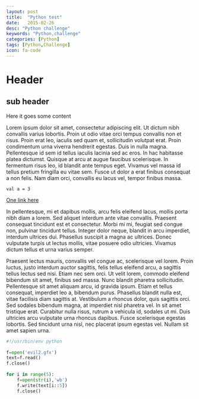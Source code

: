 ```yaml
---
layout: post
title:  "Python test"
date:   2015-02-26
desc: "Python challenge"
keywords: "Python,challenge"
categories: [Python]
tags: [Python,Challenge]
icon: fa-code
---
```


# Header

## sub header


Here it goes some content

Lorem ipsum dolor sit amet, consectetur adipiscing elit. Ut dictum nibh convallis varius lobortis. Proin ut odio vitae orci tempus convallis non et risus. Proin erat leo, iaculis sed quam et, sollicitudin volutpat erat. Proin condimentum urna viverra hendrerit egestas. Duis in nulla magna. Pellentesque id sem id tellus iaculis lacinia sed ac eros. In hac habitasse platea dictumst. Quisque at arcu at augue faucibus scelerisque. In fermentum risus leo, id blandit ante tempus eget. Vivamus vel massa id tellus pretium fringilla eu vitae sem. Fusce ut dolor a erat finibus consequat a non felis. Nam diam orci, convallis eu lacus vel, tempor finibus massa.

```
val a = 3
```

[One link here](http://ignacioamaya.com/)

In pellentesque, mi et dapibus mollis, arcu felis eleifend lacus, mollis porta nibh diam a lorem. Sed aliquet interdum ante vitae convallis. Praesent consequat tincidunt est et consectetur. Morbi mi mi, feugiat sed congue non, pulvinar tincidunt tellus. Integer dolor neque, blandit in arcu imperdiet, interdum ultrices dui. Phasellus suscipit a magna ac ultrices. Donec vulputate turpis ut lectus mollis, vitae posuere odio ultricies. Vivamus dictum tellus et urna varius semper.

Praesent lectus mauris, convallis vel congue ac, scelerisque vel lorem. Proin luctus, justo interdum auctor sagittis, felis tellus eleifend arcu, a sagittis tellus lectus sed nisi. Etiam nec sem orci. Ut velit lorem, commodo eleifend bibendum sit amet, finibus sed massa. Nunc blandit pharetra sollicitudin. Pellentesque sit amet aliquam arcu, id gravida ipsum. Etiam et tellus consequat, imperdiet leo a, bibendum purus. Phasellus blandit nulla est, vitae facilisis diam sagittis at. Vestibulum a rhoncus dolor, quis sagittis orci. Sed sodales bibendum magna, at imperdiet nisl pharetra vel. In sit amet tristique erat. Curabitur nulla risus, rutrum a vehicula id, sodales ut mi. Duis ultricies arcu vulputate urna rhoncus dapibus. Fusce scelerisque egestas lobortis. Sed tincidunt urna nisl, nec placerat ipsum egestas vel. Nullam sit amet sapien urna.


``` python
#!/usr/bin/env python
 
f=open('evil2.gfx')
text=f.read()
f.close()
 
for i in range(5):
    f=open(str(i),'wb')
    f.write(text[i::5])
    f.close()
```